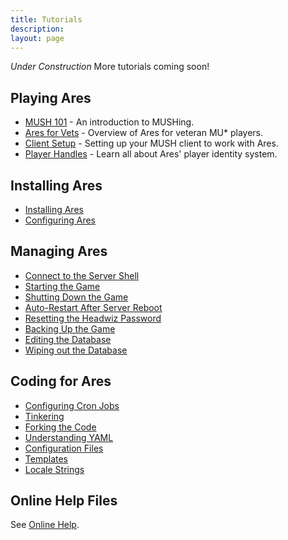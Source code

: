 ```yaml
---
title: Tutorials
description:
layout: page
---
```


*Under Construction*  More tutorials coming soon!

## Playing Ares

* [MUSH 101](/mush-101) - An introduction to MUSHing.
* [Ares for Vets](/ares-for-vets) - Overview of Ares for veteran MU\* players.
* [Client Setup](/clients) - Setting up your MUSH client to work with Ares.
* [Player Handles](/handles) - Learn all about Ares' player identity system.

## Installing Ares

* [Installing Ares](/install-ares)
* [Configuring Ares](/tutorials/config)

## Managing Ares

* [Connect to the Server Shell](/install-ares/server-shell)
* [Starting the Game](/tutorials/manage/start)
* [Shutting Down the Game](/tutorials/manage/shutdown)
* [Auto-Restart After Server Reboot](/tutorials/manage/restart-after-reboot)
* [Resetting the Headwiz Password](/tutorials/manage/forgot-headwiz-pw)
* [Backing Up the Game](/tutorials/manage/backups)
* [Editing the Database](/tutorials/manage/edit-database)
* [Wiping out the Database](/tutorials/manage/init-db)

## Coding for Ares

* [Configuring Cron Jobs](/tutorials/code/configuring-cron)
* [Tinkering](/tutorials/code/tinker)
* [Forking the Code](/tutorials/code/fork-the-code)
* [Understanding YAML](/tutorials/code/yaml)
* [Configuration Files](/tutorials/code/configuration)
* [Templates](/tutorials/code/templates)
* [Locale Strings](/tutorials/code/locale)

## Online Help Files

See [Online Help](/help).